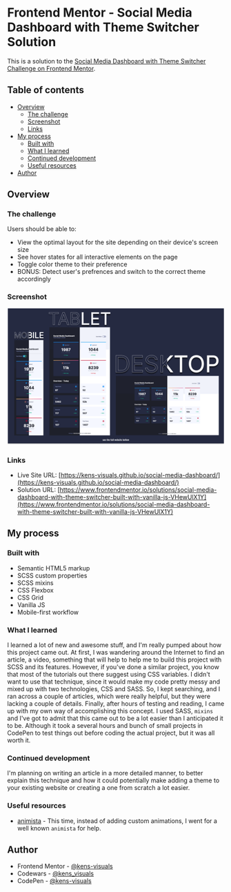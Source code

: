 # Frontend Mentor - Social Media Dashboard with Theme Switcher Solution

This is a solution to the [Social Media Dashboard with Theme Switcher Challenge on Frontend Mentor](https://www.frontendmentor.io/challenges/social-media-dashboard-with-theme-switcher-6oY8ozp_H).

## Table of contents

- [Overview](#overview)
  - [The challenge](#the-challenge)
  - [Screenshot](#screenshot)
  - [Links](#links)
- [My process](#my-process)
  - [Built with](#built-with)
  - [What I learned](#what-i-learned)
  - [Continued development](#continued-development)
  - [Useful resources](#useful-resources)
- [Author](#author)

## Overview

### The challenge

Users should be able to:

- View the optimal layout for the site depending on their device's screen size
- See hover states for all interactive elements on the page
- Toggle color theme to their preference
- BONUS: Detect user's prefrences and switch to the correct theme accordingly

### Screenshot

![screenshot](./images/screenshot.png)

### Links

- Live Site URL: [https://kens-visuals.github.io/social-media-dashboard/](https://kens-visuals.github.io/social-media-dashboard/)
- Solution URL: [https://www.frontendmentor.io/solutions/social-media-dashboard-with-theme-switcher-built-with-vanilla-js-VHewUlX1Y](https://www.frontendmentor.io/solutions/social-media-dashboard-with-theme-switcher-built-with-vanilla-js-VHewUlX1Y)

## My process

### Built with

- Semantic HTML5 markup
- SCSS custom properties
- SCSS mixins
- CSS Flexbox
- CSS Grid
- Vanilla JS
- Mobile-first workflow

### What I learned

I learned a lot of new and awesome stuff, and I'm really pumped about how this project came out. At first, I was wandering around the Internet to find an article, a video, something that will help to help me to build this project with SCSS and its features. However, if you've done a similar project, you know that most of the tutorials out there suggest using CSS variables. I didn't want to use that technique, since it would make my code pretty messy and mixed up with two technologies, CSS and SASS. So, I kept searching, and I ran across a couple of articles, which were really helpful, but they were lacking a couple of details. Finally, after hours of testing and reading, I came up with my own way of accomplishing this concept. I used SASS, `mixins` and I've got to admit that this came out to be a lot easier than I anticipated it to be. Although it took a several hours and bunch of small projects in CodePen to test things out before coding the actual project, but it was all worth it.

### Continued development

I'm planning on writing an article in a more detailed manner, to better explain this technique and how it could potentially make adding a theme to your existing website or creating a one from scratch a lot easier.

### Useful resources

- [animista](https://animista.net/) - This time, instead of adding custom animations, I went for a well known `animista` for help.

## Author

- Frontend Mentor - [@kens-visuals](https://www.frontendmentor.io/profile/kens-visuals)
- Codewars - [@kens_visuals](https://www.codewars.com/users/kens_visuals)
- CodePen - [@kens-visuals](https://codepen.io/kens-visuals)
